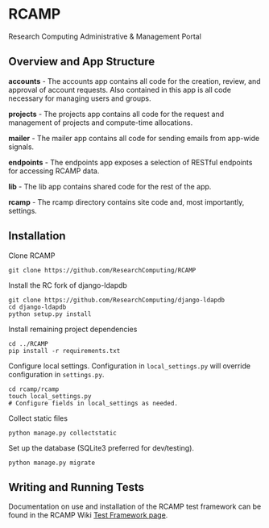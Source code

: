 # RCAMP
Research Computing Administrative &amp; Management Portal

## Overview and App Structure

**accounts** - The accounts app contains all code for the creation, review, and approval of account requests. Also contained in this app is all code necessary for managing users and groups.

**projects** - The projects app contains all code for the request and management of projects and compute-time allocations.

**mailer** - The mailer app contains all code for sending emails from app-wide signals.

**endpoints** - The endpoints app exposes a selection of RESTful endpoints for accessing RCAMP data.

**lib** - The lib app contains shared code for the rest of the app.

**rcamp** - The rcamp directory contains site code and, most importantly, settings.

## Installation

Clone RCAMP
```
git clone https://github.com/ResearchComputing/RCAMP
```

Install the RC fork of django-ldapdb
```
git clone https://github.com/ResearchComputing/django-ldapdb
cd django-ldapdb
python setup.py install
```

Install remaining project dependencies
```
cd ../RCAMP
pip install -r requirements.txt
```

Configure local settings. Configuration in `local_settings.py` will override configuration in `settings.py`.
```
cd rcamp/rcamp
touch local_settings.py
# Configure fields in local_settings as needed.
```
Collect static files
```
python manage.py collectstatic
```

Set up the database (SQLite3 preferred for dev/testing).
```
python manage.py migrate
```

## Writing and Running Tests
Documentation on use and installation of the RCAMP test framework can be found in the RCAMP Wiki [Test Framework page](https://github.com/ResearchComputing/RCAMP/wiki/Test-Framework).
